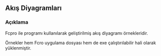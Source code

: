 ## Akış Diyagramları

### Açıklama
Fcpro ile programı kullanılarak geliştirilmiş akış diyagramı örnekleridir.

Örnekler hem Fcro uygulama dosyası hem de exe çalıştırılabilir hali olarak yüklenmiştir.


